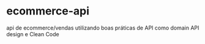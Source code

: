 # ecommerce-api
api de ecommerce/vendas utilizando boas práticas de API como domain API design e Clean Code
